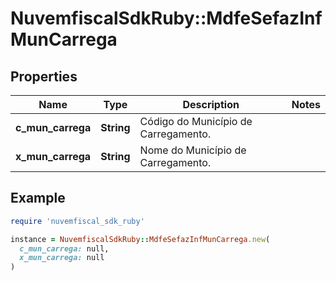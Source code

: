# NuvemfiscalSdkRuby::MdfeSefazInfMunCarrega

## Properties

| Name | Type | Description | Notes |
| ---- | ---- | ----------- | ----- |
| **c_mun_carrega** | **String** | Código do Município de Carregamento. |  |
| **x_mun_carrega** | **String** | Nome do Município de Carregamento. |  |

## Example

```ruby
require 'nuvemfiscal_sdk_ruby'

instance = NuvemfiscalSdkRuby::MdfeSefazInfMunCarrega.new(
  c_mun_carrega: null,
  x_mun_carrega: null
)
```


